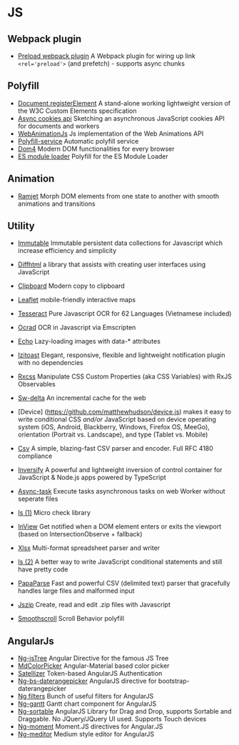 # JS

## Webpack plugin
+ [Preload webpack plugin](https://github.com/googlechrome/preload-webpack-plugin) A Webpack plugin for wiring up link `<rel='preload'>` (and prefetch) - supports async chunks

## Polyfill
+ [Document.registerElement](https://github.com/WebReflection/document-register-element) A stand-alone working lightweight version of the W3C Custom Elements specification
+ [Async cookies api](https://github.com/WICG/async-cookies-api) Sketching an asynchronous JavaScript cookies API for documents and workers
+ [WebAnimationJs](https://github.com/web-animations/web-animations-js) Js implementation of the Web Animations API
+ [Polyfill-service](https://github.com/Financial-Times/polyfill-service) Automatic polyfill service
+ [Dom4](https://github.com/WebReflection/dom4) Modern DOM functionalities for every browser
+ [ES module loader](https://github.com/ModuleLoader/es-module-loader) Polyfill for the ES Module Loader

## Animation
+ [Ramjet](https://github.com/rich-harris/ramjet) Morph DOM elements from one state to another with smooth animations and transitions

## Utility
+ [Immutable](https://github.com/facebook/immutable-js) Immutable persistent data collections for Javascript which increase efficiency and simplicity
+ [Diffhtml](https://github.com/tbranyen/diffhtml) a library that assists with creating user interfaces using JavaScript
+ [Clipboard](https://github.com/zenorocha/clipboard.js) Modern copy to clipboard
+ [Leaflet](http://leafletjs.com) mobile-friendly interactive maps
+ [Tesseract](https://github.com/naptha/tesseract.js) Pure Javascript OCR for 62 Languages (Vietnamese included)
+ [Ocrad](https://github.com/antimatter15/ocrad.js) OCR in Javascript via Emscripten
+ [Echo](https://github.com/toddmotto/echo) Lazy-loading images with data-* attributes
+ [Izitoast](http://izitoast.marcelodolce.com) Elegant, responsive, flexible and lightweight notification plugin with no dependencies
+ [Rxcss](https://github.com/davidkpiano/rxcss) Manipulate CSS Custom Properties (aka CSS Variables) with RxJS Observables
+ [Sw-delta](https://github.com/gmetais/sw-delta) An incremental cache for the web
+ [Device] (https://github.com/matthewhudson/device.js) makes it easy to write conditional CSS _and/or_ JavaScript based on device operating system (iOS, Android, Blackberry, Windows, Firefox OS, MeeGo), orientation (Portrait vs. Landscape), and type (Tablet vs. Mobile)
+ [Csv](https://github.com/knrz/CSV.js) A simple, blazing-fast CSV parser and encoder. Full RFC 4180 compliance
+ [Inversify](https://github.com/inversify/InversifyJS) A powerful and lightweight inversion of control container for JavaScript & Node.js apps powered by TypeScript
+ [Async-task](https://github.com/gorillatron/async-task) Execute tasks asynchronous tasks on web Worker without seperate files
+ [Is (1)](https://github.com/arasatasaygin/is.js) Micro check library
+ [InView](https://github.com/camwiegert/in-view) Get notified when a DOM element enters or exits the viewport (based on IntersectionObserve + fallback)
+ [Xlsx](https://github.com/SheetJS/js-xlsx) Multi-format spreadsheet parser and writer
+ [Is (2)](https://github.com/jumpkick-studios/Is) A better way to write JavaScript conditional statements and still have pretty code
+ [PapaParse](https://github.com/mholt/PapaParse) Fast and powerful CSV (delimited text) parser that gracefully handles large files and malformed input
+ [Jszip](https://github.com/Stuk/jszip) Create, read and edit .zip files with Javascript

+ [Smoothscroll](https://github.com/iamdustan/smoothscroll) Scroll Behavior polyfill

## AngularJs
+ [Ng-jsTree](https://github.com/ezraroi/ngJsTree?utm_source=twitterfeed) Angular Directive for the famous JS Tree
+ [MdColorPicker](https://github.com/brianpkelley/md-color-picker) Angular-Material based color picker
+ [Satellizer](https://github.com/sahat/satellizer) Token-based AngularJS Authentication
+ [Ng-bs-daterangepicker](https://github.com/luisfarzati/ng-bs-daterangepicker) AngularJS directive for bootstrap-daterangepicker
+ [Ng filters](https://github.com/a8m/angular-filter) Bunch of useful filters for AngularJS
+ [Ng-gantt](https://github.com/angular-gantt/angular-gantt) Gantt chart component for AngularJS
+ [Ng-sortable](https://github.com/a5hik/ng-sortable) AngularJS Library for Drag and Drop, supports Sortable and Draggable. No JQuery/JQuery UI used. Supports Touch devices
+ [Ng-moment](https://github.com/urish/angular-moment) Moment.JS directives for Angular.JS
+ [Ng-meditor](https://github.com/icattlecoder/ngMeditor) Medium style editor for AngularJS
